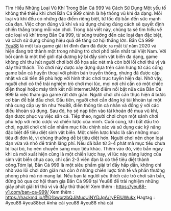 Tìm Hiểu Những Loại Vũ Khí Trong Bắn Cá 999 Và Cách Sử Dụng
Một yếu tố không thể thiếu khi chơi Bắn Cá 999 chính là hệ thống vũ khí đa dạng. Mỗi loại vũ khí đều có những đặc điểm riêng biệt, từ tốc độ bắn đến sức mạnh của đạn. Việc chọn đúng vũ khí và sử dụng chúng đúng cách sẽ quyết định chiến thắng trong mỗi ván chơi. Trong bài viết này, chúng ta sẽ tìm hiểu về các loại vũ khí trong Bắn Cá 999, từ súng trường đến các loại đạn đặc biệt, và cách sử dụng chúng hiệu quả để tăng cơ hội thắng lớn.
Bắn Cá 999 [Yeu88](https://yeu88-v1.com/) là một tựa game giải trí đình đám đã được ra mắt từ năm 2020 và hiện đang trở thành một trong những trò chơi phổ biến nhất tại Việt Nam. Với bối cảnh là một thế giới đại dương kỳ bí đầy sinh vật biển đa dạng, game không chỉ thu hút người chơi bởi đồ họa sắc nét mà còn bởi lối chơi thú vị và đầy thử thách. Trò chơi này được xây dựng dựa trên cảm hứng từ các cổng game bắn cá huyền thoại với phiên bản truyền thống, nhưng đã được cập nhật và cải tiến để phù hợp với hình thức chơi trực tuyến hiện đại. Nhờ vậy, người chơi có thể trải nghiệm trò chơi mọi lúc, mọi nơi chỉ cần có một chiếc điện thoại hoặc máy tính kết nối internet.Một điểm nổi bật nữa của Bắn Cá 999 là việc tham gia game rất đơn giản. Người chơi chỉ cần thực hiện 4 bước cơ bản để bắt đầu chơi. Đầu tiên, người chơi cần đăng ký tài khoản tại một nhà cung cấp uy tín như Yeu88, điền thông tin cá nhân và đồng ý với các điều khoản sử dụng. Sau đó, họ sẽ nạp tiền vào tài khoản để mua vũ khí, đạn dược phục vụ việc săn cá. Tiếp theo, người chơi chọn một sảnh chơi phù hợp với mức cược và chiến lược của mình. Cuối cùng, khi bắt đầu trò chơi, người chơi chỉ cần nhắm mục tiêu chính xác và sử dụng các kỹ năng đặc biệt để tiêu diệt sinh vật biển. Một chiến lược khác là săn những mục tiêu đi đơn lẻ, vì chúng thường dễ bị tiêu diệt hơn. Người chơi nên chọn loại đạn vừa và nhỏ để tránh lãng phí. Nếu đã bắn từ 3-4 phát mà mục tiêu chưa bị loại bỏ, họ nên chuyển sang mục tiêu khác. Thêm vào đó, việc bắn ngay khi cá mới xuất hiện cũng là một chiến lược hay, vì lúc này năng lượng của sinh vật biển chưa cao, chỉ cần 2-3 viên đạn là có thể tiêu diệt thành công.Tóm lại, Bắn Cá 999 là một siêu phẩm giải trí đầy hấp dẫn, không chỉ nhờ vào lối chơi đơn giản mà còn ở những chiến lược tinh tế và phần thưởng phong phú mà nó mang lại. Nếu bạn là người yêu thích các trò chơi săn bắn, đừng bỏ qua cơ hội tham gia Bắn Cá 999 tại Yeu88 để trải nghiệm những giây phút giải trí thú vị và đầy thử thách!
Xem thêm : https://yeu88-v1.com/ban-ca-999/
Xem thêm : https://hackmd.io/@D1bworzbQJiMucUiNYDJgA/ryPElUWukx
Hagtag : #yeu88 #yeu88bet #nhà cái yeu88 #yeu88 nhà cái

